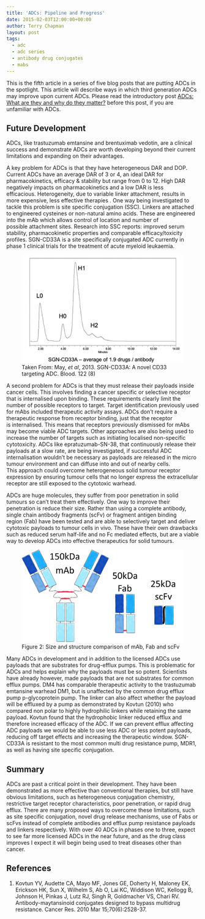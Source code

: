 ```yaml
---
title: 'ADCs: Pipeline and Progress'
date: 2015-02-03T12:00:00+00:00
author: Terry Chapman
layout: post
tags:
  - adc
  - adc series
  - antibody drug conjugates
  - mabs
---
```


This is the fifth article in a series of five blog posts that are putting ADCs in the spotlight. This article will describe ways in which third generation ADCs may improve upon current ADCs. Please read the introductory post [ADCs: What are they and why do they matter?](/2015/01/20/adcs-what-are-they-and-why-do-they-matter/) before this post, if you are unfamiliar with ADCs.

## Future Development

ADCs, like trastuzumab emtansine and brentuximab vedotin, are a clinical success and demonstrate ADCs are worth developing beyond their current limitations and expanding on their advantages.

A key problem for ADCs is that they have heterogeneous DAR and DOP. Current ADCs have an average DAR of 3 or 4, an ideal DAR for pharmacokinetics, efficacy & stability but range from 0 to 12. High DAR negatively impacts on pharmacokinetics and a low DAR is less efficacious. Heterogeneity, due to variable linker attachment, results in more expensive, less effective therapies . One way being investigated to tackle this problem is site specific conjugation (SSC). Linkers are attached to engineered cysteines or non-natural amino acids. These are engineered into the mAb which allows control of location and number of possible attachment sites. Research into SSC reports: improved serum stability, pharmacokinetic properties and comparable efficacy/toxicity profiles. SGN-CD33A is a site specifically conjugated ADC currently in phase 1 clinical trials for the treatment of acute myeloid leukaemia.

<figure>
    <img src="/images/SGN-CD33A-DAR.png" alt="Graph">
    <figcaption>Taken From: May, <em>et al</em>, 2013. SGN-CD33A: A novel CD33 targeting ADC. Blood. 122 (8)</figcaption>
</figure>

A second problem for ADCs is that they must release their payloads inside cancer cells. This involves finding a cancer specific or selective receptor that is internalised upon binding. These requirements clearly limit the number of possible receptors to target. Target identification previously used for mAbs included therapeutic activity assays. ADCs don’t require a therapeutic response from receptor binding, just that the receptor is internalised. This means that receptors previously dismissed for mAbs may become viable ADC targets.
Other approaches are also being used to increase the number of targets such as initiating localised non-specific cytotoxicity. ADCs like epratuzumab-SN-38, that continuously release their payloads at a slow rate, are being investigated, if successful ADC internalisation wouldn’t be necessary as payloads are released in the micro tumour environment and can diffuse into and out of nearby cells. This approach could overcome heterogeneous solid tumour receptor expression by ensuring tumour cells that no longer express the extracellular receptor are still exposed to the cytotoxic warhead.

ADCs are huge molecules, they suffer from poor penetration in solid tumours so can’t treat them effectively. One way to improve their penetration is reduce their size. Rather than using a complete antibody, single chain antibody fragments (scFv) or fragment antigen binding region (Fab) have been tested and are able to selectively target and deliver cytotoxic payloads to tumour cells in vivo. These have their own drawbacks such as reduced serum half-life and no Fc mediated effects, but are a viable way to develop ADCs into effective therapeutics for solid tumours.

<figure>
    <img src="/images/mAb-Fab-scFv-comparison-annotated.jpg" alt="Diagram showing a size and structure comparison of mAb, Fab and scFv">
    <figcaption>Figure 2: Size and structure comparison of mAb, Fab and scFv</figcaption>
</figure>

Many ADCs in development and in addition to the licensed ADCs use payloads that are substrates for drug-efflux pumps. This is problematic for ADCs and helps explain why the payloads must be so potent. Scientists have already however, made payloads that are not substrates for common efflux pumps. DM4 has comparable therapeutic activity to the trastuzumab emtansine warhead DM1, but is unaffected by the common drug efflux pump p-glycoprotein pump. The linker can also affect whether the payload will be effluxed by a pump as demonstrated by Kovtun (2010) who compared non polar to highly hydrophilic linkers while retaining the same payload. Kovtun found that the hydrophobic linker reduced efflux and therefore increased efficacy of the ADC. If we can prevent efflux affecting ADC payloads we would be able to use less ADC or less potent payloads, reducing off target effects and increasing the therapeutic window. SGN-CD33A is resistant to the most common multi drug resistance pump, MDR1, as well as having site specific conjugation.

## Summary

ADCs are past a critical point in their development. They have been demonstrated as more effective than conventional therapies, but still have obvious limitations, such as heterogeneous conjugation chemistry, restrictive target receptor characteristics, poor penetration, or rapid drug efflux. There are many proposed ways to overcome these limitations, such as site specific conjugation, novel drug release mechanisms, use of Fabs or scFvs instead of complete antibodies and efflux pump resistance payloads and linkers respectively. With over 40 ADCs in phases one to three, expect to see far more licensed ADCs in the near future, and as the drug class improves I expect it will begin being used to treat diseases other than cancer.

## References

1. Kovtun YV, Audette CA, Mayo MF, Jones GE, Doherty H, Maloney EK, Erickson HK, Sun X, Wilhelm S, Ab O, Lai KC, Widdison WC, Kellogg B, Johnson H, Pinkas J, Lutz RJ, Singh R, Goldmacher VS, Chari RV. Antibody-maytansinoid conjugates designed to bypass multidrug resistance. Cancer Res. 2010 Mar 15;70(6):2528-37.